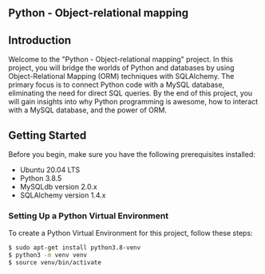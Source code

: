 ## Python - Object-relational mapping

## Introduction

Welcome to the "Python - Object-relational mapping" project. In this project, you will bridge the worlds of Python and databases by using Object-Relational Mapping (ORM) techniques with SQLAlchemy. The primary focus is to connect Python code with a MySQL database, eliminating the need for direct SQL queries. By the end of this project, you will gain insights into why Python programming is awesome, how to interact with a MySQL database, and the power of ORM.

## Getting Started

Before you begin, make sure you have the following prerequisites installed:

- Ubuntu 20.04 LTS
- Python 3.8.5
- MySQLdb version 2.0.x
- SQLAlchemy version 1.4.x

### Setting Up a Python Virtual Environment

To create a Python Virtual Environment for this project, follow these steps:

```bash
$ sudo apt-get install python3.8-venv
$ python3 -m venv venv
$ source venv/bin/activate
